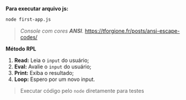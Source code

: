 __Para executar arquivo js:__
```bash
node first-app.js
```

> _Console com cores __ANSI__._ 
> https://tforgione.fr/posts/ansi-escape-codes/

__Método RPL__
1. __Read:__ Leia o `input` do usuário;
2. __Eval:__ Avalie o `input` do usuário;
3. __Print:__ Exiba o resultado;
4. __Loop:__ Espero por um novo input.
> Executar código pelo `node` diretamente para testes